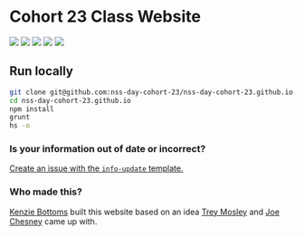 # Cohort 23 Class Website

![](https://img.shields.io/badge/handlebars-v4.0.11-orange.svg)
![](https://img.shields.io/badge/browserify-v5.3.0-ff69b4.svg)
![](https://img.shields.io/badge/grunt-v1.0.2-yellow.svg)
![](https://img.shields.io/badge/data-static_json-lightgrey.svg)
![](https://img.shields.io/badge/css_framework-bootstrap-5F2C7C.svg)

## Run locally
```bash
git clone git@github.com:nss-day-cohort-23/nss-day-cohort-23.github.io.git
cd nss-day-cohort-23.github.io
npm install
grunt
hs -o
```

### Is your information out of date or incorrect?
[Create an issue with the `info-update` template.](https://github.com/nss-day-cohort-23/nss-day-cohort-23.github.io/issues/new?title=Change%20my%20info&template=info-update.md)

### Who made this?
[Kenzie Bottoms](https://github.com/kenziebottoms/) built this website based on an idea [Trey Mosley](https://github.com/iiimosley) and [Joe Chesney](https://github.com/joechesney) came up with.